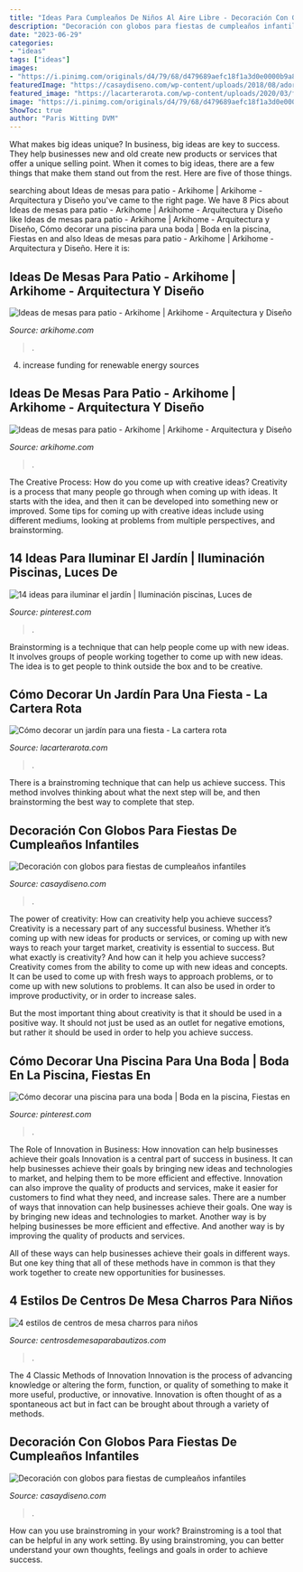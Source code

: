 ```yaml
---
title: "Ideas Para Cumpleaños De Niños Al Aire Libre - Decoración Con Globos Para Fiestas De Cumpleaños Infantiles"
description: "Decoración con globos para fiestas de cumpleaños infantiles"
date: "2023-06-29"
categories:
- "ideas"
tags: ["ideas"]
images:
- "https://i.pinimg.com/originals/d4/79/68/d479689aefc18f1a3d0e0000b9a824c5.jpg"
featuredImage: "https://casaydiseno.com/wp-content/uploads/2018/08/adornos-con-globos.jpg"
featured_image: "https://lacarterarota.com/wp-content/uploads/2020/03/fiesta-infantil-en-el-jardin-con-tipi-e1584962824522.jpg"
image: "https://i.pinimg.com/originals/d4/79/68/d479689aefc18f1a3d0e0000b9a824c5.jpg"
ShowToc: true
author: "Paris Witting DVM"
---
```



What makes big ideas unique?
In business, big ideas are key to success. They help businesses new and old create new products or services that offer a unique selling point. When it comes to big ideas, there are a few things that make them stand out from the rest. Here are five of those things.

	

		
searching about Ideas de mesas para patio - Arkihome | Arkihome - Arquitectura y Diseño you've came to the right page. We have 8 Pics about Ideas de mesas para patio - Arkihome | Arkihome - Arquitectura y Diseño like Ideas de mesas para patio - Arkihome | Arkihome - Arquitectura y Diseño, Cómo decorar una piscina para una boda | Boda en la piscina, Fiestas en and also Ideas de mesas para patio - Arkihome | Arkihome - Arquitectura y Diseño. Here it is:
		
    
## Ideas De Mesas Para Patio - Arkihome | Arkihome - Arquitectura Y Diseño

<img loading=lazy src="https://arkihome.com/wp-content/uploads/2020/07/Ideas-para-mesas-de-patio-17-1.jpg" onerror="this.onerror=null;this.src='https://tse4.mm.bing.net/th?id=OIP.eMPOcYsYJRbWwOztuZ0zLwHaLH&amp;pid=15.1';" alt="Ideas de mesas para patio - Arkihome | Arkihome - Arquitectura y Diseño">

_Source: arkihome.com_

>. 

	

4. increase funding for renewable energy sources

    
## Ideas De Mesas Para Patio - Arkihome | Arkihome - Arquitectura Y Diseño

<img loading=lazy src="https://arkihome.com/wp-content/uploads/2020/07/Ideas-para-mesas-de-patio-10-1.jpg" onerror="this.onerror=null;this.src='https://tse3.mm.bing.net/th?id=OIP.MthnGZ2aawViLnAJoeWt5QHaJ4&amp;pid=15.1';" alt="Ideas de mesas para patio - Arkihome | Arkihome - Arquitectura y Diseño">

_Source: arkihome.com_

>. 

	

The Creative Process: How do you come up with creative ideas?
Creativity is a process that many people go through when coming up with ideas. It starts with the idea, and then it can be developed into something new or improved. Some tips for coming up with creative ideas include using different mediums, looking at problems from multiple perspectives, and brainstorming.

    
## 14 Ideas Para Iluminar El Jardín | Iluminación Piscinas, Luces De

<img loading=lazy src="https://i.pinimg.com/originals/d4/79/68/d479689aefc18f1a3d0e0000b9a824c5.jpg" onerror="this.onerror=null;this.src='https://tse4.mm.bing.net/th?id=OIP.qDrC8d5rgf2amYry4NzgvAHaJ4&amp;pid=15.1';" alt="14 ideas para iluminar el jardín | Iluminación piscinas, Luces de">

_Source: pinterest.com_

>. 

	

Brainstorming is a technique that can help people come up with new ideas. It involves groups of people working together to come up with new ideas. The idea is to get people to think outside the box and to be creative.

    
## Cómo Decorar Un Jardín Para Una Fiesta - La Cartera Rota

<img loading=lazy src="https://lacarterarota.com/wp-content/uploads/2020/03/fiesta-infantil-en-el-jardin-con-tipi-e1584962824522.jpg" onerror="this.onerror=null;this.src='https://tse4.mm.bing.net/th?id=OIP.ES7svZ_Sb9-nqftb5ltYiQAAAA&amp;pid=15.1';" alt="Cómo decorar un jardín para una fiesta - La cartera rota">

_Source: lacarterarota.com_

>. 

	

There is a brainstroming technique that can help us achieve success. This method involves thinking about what the next step will be, and then brainstorming the best way to complete that step.

    
## Decoración Con Globos Para Fiestas De Cumpleaños Infantiles

<img loading=lazy src="https://casaydiseno.com/wp-content/uploads/2018/08/zona-fotos.jpg" onerror="this.onerror=null;this.src='https://tse4.mm.bing.net/th?id=OIP.tp2IgocP3Auu0Had5Q8stAHaGh&amp;pid=15.1';" alt="Decoración con globos para fiestas de cumpleaños infantiles">

_Source: casaydiseno.com_

>. 

	

The power of creativity: How can creativity help you achieve success?
Creativity is a necessary part of any successful business. Whether it’s coming up with new ideas for products or services, or coming up with new ways to reach your target market, creativity is essential to success. But what exactly is creativity? And how can it help you achieve success?
Creativity comes from the ability to come up with new ideas and concepts. It can be used to come up with fresh ways to approach problems, or to come up with new solutions to problems. It can also be used in order to improve productivity, or in order to increase sales.

But the most important thing about creativity is that it should be used in a positive way. It should not just be used as an outlet for negative emotions, but rather it should be used in order to help you achieve success.

    
## Cómo Decorar Una Piscina Para Una Boda | Boda En La Piscina, Fiestas En

<img loading=lazy src="https://i.pinimg.com/736x/48/41/ba/4841bacb634ab98336d935f99fe0bf09--floating-pool-decorations-outdoor-decorations.jpg" onerror="this.onerror=null;this.src='https://tse1.mm.bing.net/th?id=OIP.foZwpQ98YFYtGmhMEoABwQEsDF&amp;pid=15.1';" alt="Cómo decorar una piscina para una boda | Boda en la piscina, Fiestas en">

_Source: pinterest.com_

>. 

	

The Role of Innovation in Business: How innovation can help businesses achieve their goals
Innovation is a central part of success in business. It can help businesses achieve their goals by bringing new ideas and technologies to market, and helping them to be more efficient and effective. Innovation can also improve the quality of products and services, make it easier for customers to find what they need, and increase sales.
There are a number of ways that innovation can help businesses achieve their goals. One way is by bringing new ideas and technologies to market. Another way is by helping businesses be more efficient and effective. And another way is by improving the quality of products and services.

All of these ways can help businesses achieve their goals in different ways. But one key thing that all of these methods have in common is that they work together to create new opportunities for businesses.

    
## 4 Estilos De Centros De Mesa Charros Para Niños

<img loading=lazy src="https://centrosdemesaparabautizos.com/wp-content/uploads/2021/01/centros-de-mesa-charros-para-ninos-fiestas.jpg" onerror="this.onerror=null;this.src='https://tse1.mm.bing.net/th?id=OIP.9BrDTyrGXaDFBweFD-N05AAAAA&amp;pid=15.1';" alt="4 estilos de centros de mesa charros para niños">

_Source: centrosdemesaparabautizos.com_

>. 

	

The 4 Classic Methods of Innovation
Innovation is the process of advancing knowledge or altering the form, function, or quality of something to make it more useful, productive, or innovative. Innovation is often thought of as a spontaneous act but in fact can be brought about through a variety of methods.

    
## Decoración Con Globos Para Fiestas De Cumpleaños Infantiles

<img loading=lazy src="https://casaydiseno.com/wp-content/uploads/2018/08/adornos-con-globos.jpg" onerror="this.onerror=null;this.src='https://tse3.mm.bing.net/th?id=OIP.w5lTCfvjG9ueHSfMvo3PhQHaJ6&amp;pid=15.1';" alt="Decoración con globos para fiestas de cumpleaños infantiles">

_Source: casaydiseno.com_

>. 

	

How can you use brainstroming in your work?
Brainstroming is a tool that can be helpful in any work setting. By using brainstroming, you can better understand your own thoughts, feelings and goals in order to achieve success.

